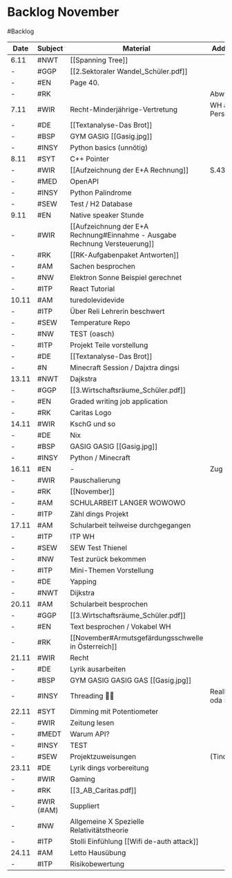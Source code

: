 # Backlog November
#Backlog 

| Date  | Subject    | Material                                                                   | Additional info       |
| ----- | ---------- | -------------------------------------------------------------------------- | --------------------- |
| 6.11  | #NWT       | [[Spanning Tree]]                                                          |                       |
| -     | #GGP       | [[2.Sektoraler Wandel_Schüler.pdf]]                                        |                       |
| -     | #EN        | Page 40.                                                                   |                       |
| -     | #RK        |                                                                            | Abwesend              |
| 7.11  | #WIR       | Recht-Minderjährige-Vertretung                                             | WH ab Personenrecht   |
| -     | #DE        | [[Textanalyse-Das Brot]]                                                   |                       |
| -     | #BSP       | GYM GASIG [[Gasig.jpg]]                                                    |                       |
| -     | #INSY      | Python basics (unnötig)                                                    |                       |
| 8.11  | #SYT       | C++ Pointer                                                                |                       |
| -     | #WIR       | [[Aufzeichnung der E+A Rechnung]]                                          | S.43                  |
| -     | #MED       | OpenAPI                                                                    |                       |
| -     | #INSY      | Python Palindrome                                                          |                       |
| -     | #SEW       | Test / H2 Database                                                         |                       |
| 9.11  | #EN        | Native speaker Stunde                                                      |                       |
| -     | #WIR       | [[Aufzeichnung der E+A Rechnung#Einnahme - Ausgabe Rechnung Versteuerung]] |                       |
| -     | #RK        | [[RK-Aufgabenpaket Antworten]]                                             |                       |
| -     | #AM        | Sachen besprochen                                                          |                       |
| -     | #NW        | Elektron Sonne Beispiel gerechnet                                          |                       |
| -     | #ITP       | React Tutorial                                                             |                       |
| 10.11 | #AM        | turedolevidevide                                                           |                       |
| -     | #ITP       | Über Reli Lehrerin beschwert                                               |                       |
| -     | #SEW       | Temperature Repo                                                           |                       |
| -     | #NW        | TEST (oasch)                                                               |                       |
| -     | #ITP       | Projekt Teile vorstellung                                                  |                       |
| -     | #DE        | [[Textanalyse-Das Brot]]                                                   |                       |
| -     | #N         | Minecraft Session / Dajxtra dingsi                                         |                       |
| 13.11 | #NWT       | Dajkstra                                                                   |                       |
| -     | #GGP       | [[3.Wirtschaftsräume_Schüler.pdf]]                                         |                       |
| -     | #EN        | Graded writing job application                                             |                       |
| -     | #RK        | Caritas Logo                                                               |                       |
| 14.11 | #WIR       | KschG und so                                                               |                       |
| -     | #DE        | Nix                                                                        |                       |
| -     | #BSP       | GASIG GASIG [[Gasig.jpg]]                                                  |                       |
| -     | #INSY      | Python / Minecraft                                                         |                       |
| 16.11 | #EN        | -                                                                          | Zug verpasst          |
| -     | #WIR       | Pauschalierung                                                             |                       |
| -     | #RK        | [[November]]                                                               |                       |
| -     | #AM        | SCHULARBEIT LANGER WOWOWO                                                  |                       |
| -     | #ITP       | Zähl dings Projekt                                                         |                       |
| 17.11 | #AM        | Schularbeit teilweise durchgegangen                                        |                       |
| -     | #ITP       | ITP WH                                                                     |                       |
| -     | #SEW       | SEW Test Thienel                                                           |                       |
| -     | #NW        | Test zurück bekommen                                                       |                       |
| -     | #ITP       | Mini-Themen Vorstellung                                                    |                       |
| -     | #DE        | Yapping                                                                    |                       |
| -     | #NWT       | Dijkstra                                                                   |                       |
| 20.11 | #AM        | Schularbeit besprochen                                                     |                       |
| -     | #GGP       | [[3.Wirtschaftsräume_Schüler.pdf]]                                         |                       |
| -     | #EN        | Text besprochen / Vokabel WH                                               |                       |
| -     | #RK        | [[November#Armutsgefärdungsschwelle in Österreich]]                        |                       |
| 21.11 | #WIR       | Recht                                                                      |                       |
| -     | #DE        | Lyrik ausarbeiten                                                          |                       |
| -     | #BSP       | GYM GASIG GASIG GAS [[Gasig.jpg]]                                          |                       |
| -     | #INSY      | Threading 🤡🤡                                                             | RealPython.com oda so |
| 22.11 | #SYT       | Dimming mit Potentiometer                                                  |                       |
| -     | #WIR       | Zeitung lesen                                                              |                       |
| -     | #MEDT      | Warum API?                                                                 |                       |
| -     | #INSY      | TEST                                                                       |                       |
| -     | #SEW       | Projektzuweisungen                                                         | (Tindl & Ich)         |
| 23.11 | #DE        | Lyrik dings vorbereitung                                                   |                       |
| -     | #WIR       | Gaming                                                                     |                       |
| -     | #RK        | [[3_AB_Caritas.pdf]]                                                       |                       |
| -     | #WIR (#AM) | Suppliert                                                                  |                       |
| -     | #NW        | Allgemeine X Spezielle Relativitätstheorie                                 |                       |
| -     | #ITP       | Stolli Einfühlung [[Wifi de-auth attack]]                                  |                       |
| 24.11 | #AM        | Letto Hausübung                                                            |                       |
| -     | #ITP       | Risikobewertung                                                                           |                       |
